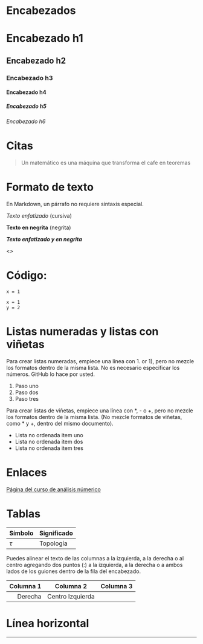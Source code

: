 # Encabezados


# Encabezado h1 
## Encabezado h2
### Encabezado h3
#### Encabezado h4
##### Encabezado h5
###### Encabezado h6

# Citas 

> Un matemático es una máquina que transforma el cafe 
en teoremas


# Formato de texto

En Markdown, un párrafo no requiere sintaxis especial.

*Texto enfatizado* (cursiva)

**Texto en negrita** (negrita)

***Texto enfatizado y en negrita*** 

<<Tachado>>

# Código: 

`x = 1`

``` [python]
x = 1
y = 2
```


# Listas numeradas y listas con viñetas

Para crear listas numeradas, empiece una línea con 1. or 1), pero no mezcle los formatos dentro de la misma lista. No es necesario especificar los números. GitHub lo hace por usted.

1. Paso uno
1. Paso dos
3. Paso tres


Para crear listas de viñetas, empiece una línea con *, - o +, pero no mezcle los formatos dentro de la misma lista. (No mezcle formatos de viñetas, como * y +, dentro del mismo documento).


*  Lista no ordenada item uno
* Lista no ordenada item dos
* Lista no ordenada item tres


# Enlaces

[Página del curso de análisis númerico](URL "Título del enlace")


# Tablas 

 | Símbolo | Significado |
 |---      |---|
 | $\tau$ | Topología |

Puedes alinear el texto de las columnas a la izquierda, a la derecha o al centro agregando dos puntos (:) a la izquierda, a la derecha o a ambos lados de los guiones dentro de la fila del encabezado.

|Columna 1| Columna 2  | Columna 3|
|---:|:---:|:---| 
|Derecha | Centro Izquierda|


# Línea horizontal

---


